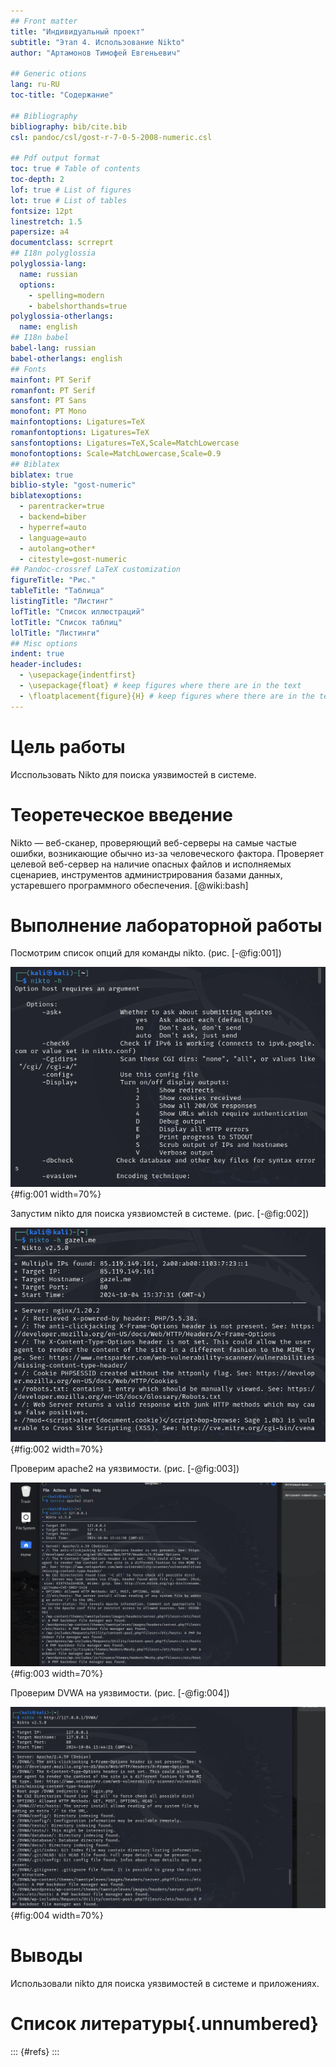 ```yaml
---
## Front matter
title: "Индивидуальный проект"
subtitle: "Этап 4. Использование Nikto"
author: "Артамонов Тимофей Евгеньевич"

## Generic otions
lang: ru-RU
toc-title: "Содержание"

## Bibliography
bibliography: bib/cite.bib
csl: pandoc/csl/gost-r-7-0-5-2008-numeric.csl

## Pdf output format
toc: true # Table of contents
toc-depth: 2
lof: true # List of figures
lot: true # List of tables
fontsize: 12pt
linestretch: 1.5
papersize: a4
documentclass: scrreprt
## I18n polyglossia
polyglossia-lang:
  name: russian
  options:
	- spelling=modern
	- babelshorthands=true
polyglossia-otherlangs:
  name: english
## I18n babel
babel-lang: russian
babel-otherlangs: english
## Fonts
mainfont: PT Serif
romanfont: PT Serif
sansfont: PT Sans
monofont: PT Mono
mainfontoptions: Ligatures=TeX
romanfontoptions: Ligatures=TeX
sansfontoptions: Ligatures=TeX,Scale=MatchLowercase
monofontoptions: Scale=MatchLowercase,Scale=0.9
## Biblatex
biblatex: true
biblio-style: "gost-numeric"
biblatexoptions:
  - parentracker=true
  - backend=biber
  - hyperref=auto
  - language=auto
  - autolang=other*
  - citestyle=gost-numeric
## Pandoc-crossref LaTeX customization
figureTitle: "Рис."
tableTitle: "Таблица"
listingTitle: "Листинг"
lofTitle: "Список иллюстраций"
lotTitle: "Список таблиц"
lolTitle: "Листинги"
## Misc options
indent: true
header-includes:
  - \usepackage{indentfirst}
  - \usepackage{float} # keep figures where there are in the text
  - \floatplacement{figure}{H} # keep figures where there are in the text
---
```



# Цель работы

Исспользовать Nikto для поиска уязвимостей в системе.

# Теоретеческое введение

Nikto — веб-сканер, проверяющий веб-серверы на самые частые ошибки, возникающие обычно из-за человеческого фактора. 
Проверяет целевой веб-сервер на наличие опасных файлов и исполняемых сценариев, инструментов администрирования базами данных, устаревшего программного обеспечения. [@wiki:bash]

# Выполнение лабораторной работы

Посмотрим список опций для команды nikto. (рис. [-@fig:001])

![Опции для команды nikto](image/1.PNG){#fig:001 width=70%}

Запустим nikto для поиска уязвиомстей в системе. (рис. [-@fig:002])

![Нашли несколько уязвимостей, например, Sage 1.0b3](image/2.PNG){#fig:002 width=70%}

Проверим apache2 на уязвимости. (рис. [-@fig:003])

![Здесь также нашли несколько уязвимостей, например, несколько backdoor file manager](image/3.PNG){#fig:003 width=70%}

Проверим DVWA на уязвимости. (рис. [-@fig:004])

![Также нашли уязвимости и в DVWA, те же backdoor file manager](image/4.PNG){#fig:004 width=70%}

# Выводы

Использовали nikto для поиска уязвимостей в системе и приложениях.

# Список литературы{.unnumbered}

::: {#refs}
:::